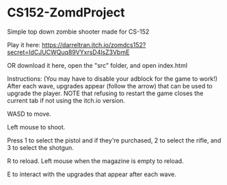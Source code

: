 # CS152-ZomdProject
Simple top down zombie shooter made for CS-152

Play it here: https://darreltran.itch.io/zomdcs152?secret=IdCJUCWQuq89VYxrsD4lsZ3VbmE

OR download it here, open the "src" folder, and open index.html 

Instructions:
(You may have to disable your adblock for the game to work!) 
After each wave, upgrades appear (follow the arrow) that can be used to upgrade the player. NOTE that refusing to restart the game closes the current tab if not using the itch.io version. 

WASD to move.

Left mouse to shoot.

Press 1 to select the pistol and if they're purchased, 2 to select the rifle, and 3 to select the shotgun.

R to reload. Left mouse when the magazine is empty to reload.

E to interact with the upgrades that appear after each wave.
